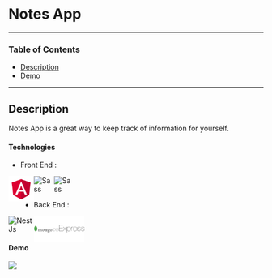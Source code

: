 # Notes App


---

### Table of Contents


- [Description](#description)
- [Demo](#demo)
---

## Description
Notes App  is a great way to keep track of information for yourself.

#### Technologies
- Front End : 

 <img align="left" alt="Angular" width="50px" src="https://raw.githubusercontent.com/github/explore/80688e429a7d4ef2fca1e82350fe8e3517d3494d/topics/angular/angular.png" />
 <img align="left" alt="Sass" width="40px" src="https://upload.wikimedia.org/wikipedia/commons/thumb/9/96/Sass_Logo_Color.svg/1200px-Sass_Logo_Color.svg.png" />
 <img align="left" alt="Sass" width="40px" src="https://cdn.jsdelivr.net/gh/angular-material-extensions/pages@master/assets/angular-material-extensions-logo.png" />

<br/><br/>
- Back End : 
 <img align="left" alt="NestJs" width="50px" src="https://iconape.com/wp-content/files/ed/351308/svg/nestjs-seeklogo.com.svg" />
<img align="left" alt="MongoDB" width="50px" src="https://raw.githubusercontent.com/github/explore/80688e429a7d4ef2fca1e82350fe8e3517d3494d/topics/mongodb/mongodb.png" />
<img align="left" alt="expressJs" width="50px" src="https://raw.githubusercontent.com/github/explore/80688e429a7d4ef2fca1e82350fe8e3517d3494d/topics/express/express.png" /><br/>

</br>

#### Demo
![](https://github.com/Ramy99-dev/Notes-App/blob/main/20211113_232430%20(2).gif)










  
